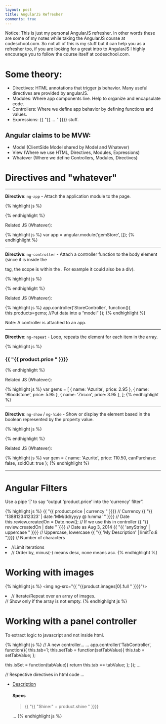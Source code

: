 ```yaml
---
layout: post
title: AngularJS Refresher
comments: true
---
```


<div class="message">
Notice:
This is just my personal AngularJS refresher. In other words these are some of my notes while taking the AngularJS course at codeschool.com.  
So not all of this is my stuff but it can help you as a refresher too, if you are looking for a great intro to AngularJS I highly encourage you to follow the course itself at codeschool.com.
</div>

# Some theory:
- Directives: HTML annotations that trigger js behavior. Many useful directives are provided by angularJS.
- Modules: Where app components live. Help to organize and encapsulate code.
- Controllers: Where we define app behavior by defining functions and values.
- Expressions:  {{ "{{ ... " }}}} stuff.

## Angular claims to be MVW:  
- Model (ClientSide Model shared by Model and Whatever)
- View (Where we use HTML, Directives, Modules, Expressions) 
- Whatever (Where we define Controllers, Modules, Directives)

# Directives and "whatever"

<hr>

**Directive**: `ng-app` - Attach the application module to the page.

{% highlight js %}
<html ng-app="gemStore">

{% endhighlight %}

Related JS (Whatever):

{% highlight js %}
var app = angular.module('gemStore', []);
{% endhighlight %}

<hr>

**Directive**: `ng-controller` - Attach a controller function to the body element (since it is inside the 
<body> tag, the scope is within the <body>. For example it could also be a div).

{% highlight js %}
<body ng-controller="StoreController as store">
{% endhighlight %}

Related JS (Whatever):

{% highlight js %}
app.controller('StoreController', function(){
  this.products=gems; //Put data into a “model”
});
{% endhighlight %}

Note: A controller is attached to an app.

<hr>

**Directive**: `ng-repeat` - Loop, repeats the element for each item in the array.

{% highlight js %}
<div class="product row" ng-repeat="product in store.products">
      <h3> {{ "{{ product.price " }}}} </h3>
</div>
{% endhighlight %}
 
Related JS (Whatever):

{% highlight js %}
  var gems = [
    { name: 'Azurite', price: 2.95 },
    { name: 'Bloodstone', price: 5.95 },
    { name: 'Zircon', price: 3.95 },
  ];
{% endhighlight %}
  
<hr>

**Directive**: `ng-show` / `ng-hide` - Show or display the element based in the boolean represented by the property value.

{% highlight js %}
<div class="product row" ng-hide='store.product.soldOut'>
{% endhighlight %}

Related JS (Whatever):

{% highlight js %}
 var gem = {
    name: 'Azurite',
    price: 110.50,
    canPurchase: false,
    soldOut: true
  };
{% endhighlight %}

<hr>

# Angular Filters 

Use a pipe ‘|’ to say “output ‘product.price’ into the ‘currency’ filter”.

{% highlight js %}
{{ "{{ product.price | currency " }}}} // Currency
{{ "{{ '1388123412323' | date:'MM/dd/yyyy @ h:mma' " }}}} // Date
this.review.createdOn = Date.now(); // If we use this in controller
{{ "{{ review.createdOn | date " }}}} // Date as Aug 3, 2014
{{ "{{ 'anyString' | uppercase " }}}} // Uppercase, lowercase
{{ "{{ 'My Description' | limitTo:8 "}}}} // Number of characters
<li ng-repeat="product in store.products | limitTo:3"> //Limit iterations
<li ng-repeat="product in store.products | orderBy:'-price'"> // Order by, minus(-) means desc, none means asc.
{% endhighlight %}

# Working with images

{% highlight js %}
<img ng-src="{{ "{{product.images[0].full " }}}}"/>

<li class="small-image pull-left thumbnail" ng-repeat="image in product.images"> // Iterate/Repeat over an array of images.

<div class="gallery" ng-show="product.images.length"> // Show only if the array is not empty.
{% endhighlight js %}

# Working with a panel controller 

To extract logic to javascript and not inside html.

{% highlight js %}
// A new controller...
...
app.controller('TabController', function(){
  this.tab=1;
  this.setTab = function(setTabValue){
      this.tab = setTabValue;
  };
	  
  this.isSet = function(tabValue){
      return this.tab == tabValue;
  };
});
...

// Respective directives in html code
...
<section class="tab" ng-controller="TabController as tab">
        <ul class="nav nav-pills">
          <li ng-class="{active: tab.isSet(1)}">
            <a href ng-click="tab.setTab(1)">Description</a></li>
<div ng-show="tab.isSet(2)">
          <h4>Specs</h4>
          <blockquote>{{ "{{ "Shine:" + product.shine " }}}}</blockquote>
        </div>
...
{% endhighlight js %}